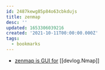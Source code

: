 ```yaml
---
id: 2487kewg85p84o63cbkdujs
title: zenmap
desc: ''
updated: 1653306039216
created: '2021-10-11T00:00:00.000Z'
tags:
  - bookmarks
---
```


- [zenmap is GUI for](https://nmap.org/zenmap/) [[devlog.Nmap]]
